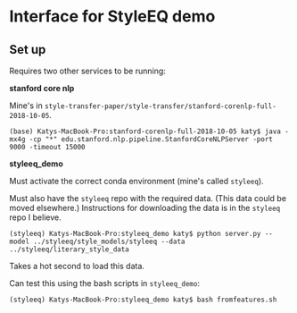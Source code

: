 # Interface for StyleEQ demo

## Set up

Requires two other services to be running:

**stanford core nlp**

Mine's in `style-transfer-paper/style-transfer/stanford-corenlp-full-2018-10-05`.

`(base) Katys-MacBook-Pro:stanford-corenlp-full-2018-10-05 katy$ java -mx4g -cp "*" edu.stanford.nlp.pipeline.StanfordCoreNLPServer -port 9000 -timeout 15000`

**styleeq_demo**

Must activate the correct conda environment (mine's called `styleeq`).

Must also have the `styleeq` repo with the required data. (This data could be moved elsewhere.) Instructions for downloading the data is in the `styleeq` repo I believe.

`(styleeq) Katys-MacBook-Pro:styleeq_demo katy$ python server.py --model ../styleeq/style_models/styleeq --data ../styleeq/literary_style_data`

Takes a hot second to load this data.

Can test this using the bash scripts in `styleeq_demo`:

`(styleeq) Katys-MacBook-Pro:styleeq_demo katy$ bash fromfeatures.sh`